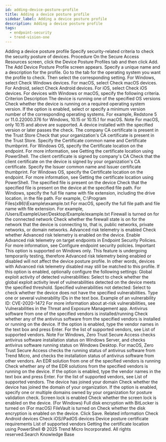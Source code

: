 ```yaml
---
id: adding-device-posture-profile
title: Adding a device posture profile
sidebar_label: Adding a device posture profile
description: Adding a device posture profile
tags:
  - endpoint-security
  - trend-vision-one
---
```


 Adding a device posture profile Specify security-related criteria to check the security posture of devices. Procedure On the Secure Access Resources screen, click the Device Posture Profiles tab and then click Add. The Add Device Posture Profile screen appears. Specify a unique name and a description for the profile. Go to the tab for the operating system you want the profile to check. Then select the corresponding setting. For Windows, select Check Windows devices. For macOS, select Check macOS devices. For Android, select Check Android devices. For iOS, select Check iOS devices. For devices with Windows or macOS, specify the following criteria. Criterion Description The device is running one of the specified OS versions Check whether the device is running on a required operating system version. If the option is enabled, select or specify a minimum version number of the corresponding operating systems. For example, Redstone 5 or 11.0.22000.376 for Windows, 10.15 or 10.15.1 for macOS. Note For macOS, only 10.15 and above are supported. A device installed with the specified version or later passes the check. The company CA certificate is present in the Trust Store Check that your organization's CA certificate is present in the Trust Store. Specify the Certificate common name and Certificate thumbprint. For Windows OS, specify the Certificate location on the endpoint. For more information, see Getting the certificate location using PowerShell. The client certificate is signed by company's CA Check that the client certificate on the device is signed by your organization's CA certificate. Specify the Issuer common name and Issuer certificate thumbprint. For Windows OS, specify the Certificate location on the endpoint. For more information, see Getting the certificate location using PowerShell. The specified file is present on the device Check that the specified file is present on the device at the specified file path. For Windows, specify the full file name with file extension, including the drive location, in the file path. For example, C:\Program Files(x86)\Example\example.txt For macOS, specify the full file path and file name with file extension. For example, /Users/ExampleUser/Desktop/Example/example.txt Firewall is turned on for the connected network Check whether the firewall state is on for the network that the device is connecting to, that is, public networks, private networks, or domain networks. Advanced risk telemetry is enabled Check whether Advanced risk telemetry is enabled on the device. Enable Advanced risk telemetry on target endpoints in Endpoint Security Policies. For more information, see Configure endpoint security policies. Important This option is supported on Windows only. This feature is undergoing temporarily testing, therefore Advanced risk telemetry being enabled or disabled will not affect the device posture profile. In other words, devices with Advanced risk telemetry disabled may still be matched to this profile. If this option is enabled, optionally configure the following settings: Global exploit activity of detected vulnerabilities: Select to check whether the global exploit activity level of vulnerabilities detected on the device meets the specified threshold. Specified vulnerabilities not detected: Select to check whether the device does not have the specified vulnerabilities. Type one or several vulnerability IDs in the text box. Example of an vulnerability ID: CVE-2020-1472 For more information about at-risk vulnerabilities, see Vulnerabilities in the Threat and Exposure Management app. Antivirus software from one of the specified vendors is installed/running Check whether any of the antivirus software from the specified vendors is installed or running on the device. If the option is enabled, type the vendor names in the text box and press Enter. For the list of supported vendors, see List of supported vendors. Note For Windows, Zero Trust Secure Access checks antivirus software installation status on Windows Server, and checks antivirus software running status on Windows Desktop. For macOS, Zero Trust Secure Access checks the running status of antivirus software from Trend Micro, and checks the installation status of antivirus software from other vendors. An EDR solution from one of the specified vendors is running Check whether any of the EDR solutions from the specified vendors is running on the device. If the option is enabled, type the vendor names in the text box and press Enter. For the list of supported vendors, see List of supported vendors. The device has joined your domain Check whether the device has joined the domain of your organization. If the option is enabled, specify one or multiple domains owned by your organization for posture validation check. Screen lock is enabled Check whether the screen lock is enabled on the device. (For Windows) Full disk encryption with BitLocker is turned on (For macOS) FileVault is turned on Check whether the disk encryption is enabled on the device. Click Save. Related information Check Android devices Check iOS/iPadOS devices Device posture certificate requirements List of supported vendors Getting the certificate location using PowerShell © 2025 Trend Micro Incorporated. All rights reserved.Search Knowledge Base